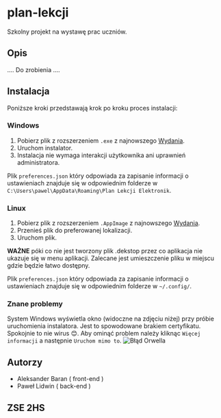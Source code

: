 # plan-lekcji

Szkolny projekt na wystawę prac uczniów.

## Opis

.... Do zrobienia ....

## Instalacja

Poniższe kroki przedstawają krok po kroku proces instalacji: 

### Windows
 1. Pobierz plik z rozszerzeniem `.exe` z najnowszego [Wydania](https://github.com/imLinguin/plan-lekcji/releases/latest).
 2. Uruchom instalator.
 3. Instalacja nie wymaga interakcji użytkownika ani uprawnień administratora.

Plik `preferences.json` który odpowiada za zapisanie informacji o ustawieniach znajduje się w odpowiednim folderze w `C:\Users\pawel\AppData\Roaming\Plan Lekcji Elektronik`.
  
### Linux
  1. Pobierz plik z rozszerzeniem `.AppImage` z najnowszego [Wydania](https://github.com/imLinguin/plan-lekcji/releases/latest).
  2. Przenieś plik do preferowanej lokalizacji.
  3. Uruchom plik.

**WAŻNE** póki co nie jest tworzony plik .dekstop przez co aplikacja nie ukazuje się w menu aplikacji. Zalecane jest umieszczenie pliku w miejscu gdzie będzie łatwo dostępny.

Plik `preferences.json` który odpowiada za zapisanie informacji o ustawieniach znajduje się w odpowiednim folderze w `~/.config/`.

### Znane problemy
  System Windows wyświetla okno (widoczne na zdjęciu niżej) przy próbie uruchomienia instalatora. Jest to spowodowane brakiem certyfikatu. Spokojnie to nie wirus 😊. Aby ominąć problem należy kliknąc `Więcej informacji` a następnie `Uruchom mimo to`.
 ![Błąd Orwella](https://user-images.githubusercontent.com/62100117/111198030-6da96d80-85bf-11eb-9a42-9eb084797fb7.png)
 
## Autorzy

- Aleksander Baran ( front-end )
- Paweł Lidwin ( back-end )

## ZSE 2HS
